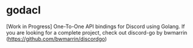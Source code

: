 # godacl

[Work in Progress]
One-To-One API bindings for Discord using Golang.
If you are looking for a complete project, check out discord-go by bwmarrin (https://github.com/bwmarrin/discordgo)